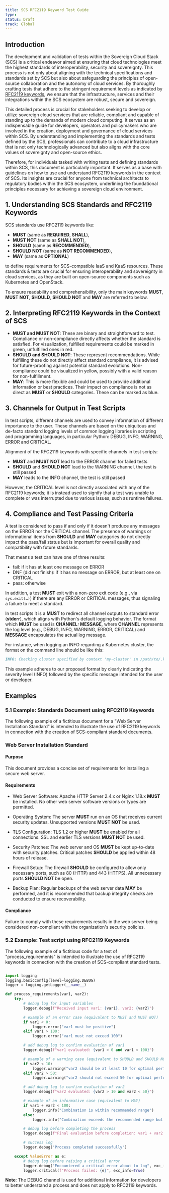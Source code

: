```yaml
---
title: SCS RFC2119 Keyword Test Guide
type:
status: Draft
track: Global
---
```


## Introduction

The development and validation of tests within the Sovereign Cloud Stack (SCS) is a critical endeavor aimed at ensuring that cloud technologies meet the highest standards of interoperability, security and sovereignty. This process is not only about aligning with the technical specifications and standards set by SCS but also about safeguarding the principles of open-source collaboration and the autonomy of cloud services. By thoroughly crafting tests that adhere to the stringent requirement levels as indicated by [RFC2119 keywords](https://datatracker.ietf.org/doc/html/rfc2119), we ensure that the infrastructure, services and their integrations within the SCS ecosystem are robust, secure and sovereign.

This detailed process is crucial for stakeholders seeking to develop or utilize sovereign cloud services that are reliable, compliant and capable of standing up to the demands of modern cloud computing. It serves as an indispensable guide for developers, operators and policymakers who are involved in the creation, deployment and governance of cloud services within SCS. By understanding and implementing the standards and tests defined by the SCS, professionals can contribute to a cloud infrastructure that is not only technologically advanced but also aligns with the core values of sovereignty and open-source ethics.

Therefore, for individuals tasked with writing tests and defining standards within SCS, this document is particularly important. It serves as a base with guidelines on how to use and understand RFC2119 keywords in the context of SCS. Its insights are crucial for anyone from technical architects to regulatory bodies within the SCS ecosystem, underlining the foundational principles necessary for achieving a sovereign cloud environment.

## 1. Understanding SCS Standards and RFC2119 Keywords

SCS standards use RFC2119 keywords like:

- **MUST** (same as **REQUIRED**, **SHALL**),
- **MUST NOT** (same as **SHALL NOT**),
- **SHOULD** (same as **RECOMMENDED**),
- **SHOULD NOT** (same as **NOT RECOMMENDED**),
- **MAY** (same as **OPTIONAL**)

to define requirements for SCS-compatible IaaS and KaaS resources. These standards & tests are crucial for ensuring interoperability and sovereignty in cloud services, as they are built on open-source components such as Kubernetes and OpenStack.

To ensure readability and comprehensibility, only the main keywords **MUST**, **MUST NOT**, **SHOULD**, **SHOULD NOT** and **MAY** are referred to below.

## 2. Interpreting RFC2119 Keywords in the Context of SCS

- **MUST and MUST NOT**: These are binary and straightforward to test. Compliance or
  non-compliance directly affects whether the standard is satisfied. For visualization, fulfilled
  requirements could be marked in green, unfulfilled ones in red.
- **SHOULD and SHOULD NOT**: These represent recommendations. While fulfilling these do
  not directly affect standard compliance, it is advised for future-proofing against
  potential standard evolutions. Non-compliance could be visualized in yellow, possibly
  with a valid reason for non-fulfillment.
- **MAY**: This is more flexible and could be used to provide additional
  information or best practices. Their impact on compliance is not as direct as **MUST** or
  **SHOULD** categories. These can be marked as blue.

## 3. Channels for Output in Test Scripts

In test scripts, different channels are used to convey information of different importance to the user. These channels are based on the ubiquitous and de-facto standard logging levels of common logging libraries in scripting and programming languages, in particular Python: DEBUG, INFO, WARNING, ERROR and CRITICAL.

Alignment of the RFC2119 keywords with specific channels in test scripts:

- **MUST** and **MUST NOT** lead to the ERROR channel for failed tests
- **SHOULD** and **SHOULD NOT** lead to the WARNING channel, the test is still passed
- **MAY** leads to the INFO channel, the test is still passed

However, the CRITICAL level is not directly associated with any of the RFC2119 keywords; it is instead used to signify that a test was unable to complete or was interrupted due to various issues, such as runtime failures.

## 4. Compliance and Test Passing Criteria

A test is considered to pass if and only if it doesn't produce any messages on the
ERROR nor the CRITICAL channel. The presence of warnings or informational items from
**SHOULD** and **MAY** categories do not directly impact the pass/fail status but is
important for overall quality and compatibility with future standards.

That means a test can have one of three results:

- fail: if it has at least one message on ERROR
- DNF (did not finish): if it has no message on ERROR, but at least one on CRITICAL
- pass: otherwise

In addition, a test **MUST** exit with a non-zero exit code (e.g., via `sys.exit(…)`) if there are any ERROR or CRITICAL messages, thus signaling a failure to meet a standard.

In test scripts it is a **MUST** to redirect all channel outputs to standard error (**stderr**), which aligns with Python's default logging behavior. The format which **MUST** be used is **CHANNEL: MESSAGE**, where **CHANNEL** represents the log level (e.g., DEBUG, INFO, WARNING, ERROR, CRITICAL) and **MESSAGE** encapsulates the actual log message.

For instance, when logging an INFO regarding a Kubernetes cluster, the format on the command line should be like this:

```md
INFO: Checking cluster specified by context 'my-cluster' in /path/to/.kube/config.
```

This example adheres to our proposed format by clearly indicating the severity level (INFO) followed by the specific message intended for the user or developer.

## Examples

### 5.1 Example: Standards Document using RFC2119 Keywords

The following example of a fictitious document for a "Web Server Installation Standard"
is intended to illustrate the use of RFC2119 keywords in connection with the creation of
SCS-compliant standard documents.

### Web Server Installation Standard

#### Purpose

This document provides a concise set of requirements for installing a secure web server.

#### Requirements

- Web Server Software: Apache HTTP Server 2.4.x or Nginx 1.18.x **MUST** be installed. No
  other web server software versions or types are permitted.

- Operating System: The server **MUST** run on an OS that receives current security updates.
  Unsupported versions **MUST NOT** be used.

- TLS Configuration: TLS 1.2 or higher **MUST** be enabled for all connections. SSL and
  earlier TLS versions **MUST NOT** be used.

- Security Patches: The web server and OS **MUST** be kept up-to-date with security patches.
  Critical patches **SHOULD** be applied within 48 hours of release.

- Firewall Setup: The firewall **SHOULD** be configured to allow only necessary ports,
  such as 80 (HTTP) and 443 (HTTPS). All unnecessary ports **SHOULD NOT** be open.

- Backup Plan: Regular backups of the web server data **MAY** be performed, and it is
  recommended that backup integrity checks are conducted to ensure recoverability.

#### Compliance

Failure to comply with these requirements results in the web server being
considered non-compliant with the organization's security policies.

### 5.2 Example: Test script using RFC2119 Keywords

The following example of a fictitious code for a test of "process_requirements"
is intended to illustrate the use of RFC2119 keywords in connection with the
creation of SCS-compliant standard tests.

```python

import logging
logging.basicConfig(level=logging.DEBUG)
logger = logging.getLogger(__name__)

def process_requirements(var1, var2):
    try:
        # debug log for input variables
        logger.debug(f"Received input var1: {var1}, var2: {var2}")

        # example of an error case (equivalent to MUST and MUST NOT)
        if var1 < 0:
            logger.error("var1 must be positive")
        elif var1 > 100:
            logger.error("var1 must not exceed 100")

        # add debug log to confirm evaluation of var1
        logger.debug(f"var1 evaluated: {var1 > 0 and var1 < 100}")

        # example of a warning case (equivalent to SHOULD and SHOULD NOT)
        if var2 < 10:
            logger.warning("var2 should be at least 10 for optimal performance")
        elif var2 > 50:
            logger.warning("var2 should not exceed 50 for optimal performance")

        # add debug log to confirm evaluation of var2
        logger.debug(f"var2 evaluated: {var2 > 10 and var2 < 50}")

        # example of an informative case (equivalent to MAY)
        if var1 + var2 < 100:
            logger.info("Combination is within recommended range")
        else:
            logger.info("Combination exceeds the recommended range but may still proceed")

        # debug log before completing the process
        logger.debug(f"Final evaluation before completion: var1 + var2 = {var1 + var2}")

        # success log
        logger.debug("Process completed successfully")

    except ValueError as e:
        # debug log before raising a critical error
        logger.debug("Encountered a critical error about to log", exc_info=True)
        logger.critical(f"Process failed: {e}", exc_info=True)

```

**Note**: The DEBUG channel is used for additional information for developers to better understand a process and does not apply to RFC2119 keywords.
